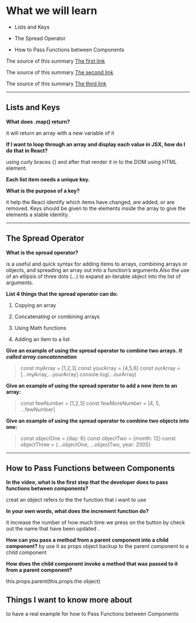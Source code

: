 # What we will learn

- Lists and Keys

- The Spread Operator

- How to Pass Functions between Components

The source of this summary [The first link](https://reactjs.org/docs/lists-and-keys.html)

The source of this summary [The second link](https://medium.com/coding-at-dawn/how-to-use-the-spread-operator-in-javascript-b9e4a8b06fab)

The source of this summary [The third link](https://www.youtube.com/watch?v=c05OL7XbwXU)
______________________________________

## Lists and Keys

**What does .map() return?**

it will return an array with a new variable of it

**If I want to loop through an array and display each value in JSX, how do I do that in React?**

using curly braces {} and after that render it in to the DOM using HTML element.

**Each list item needs a unique key.**

**What is the purpose of a key?**

it help  the React identify which items have changed, are added, or are removed. Keys should be given to the elements inside the array to give the elements a stable identity.

______________________________________

## The Spread Operator

**What is the spread operator?**

is a useful and quick syntax for adding items to arrays, combining arrays or objects, and spreading an array out into a function’s arguments.Also the use of an ellipsis of three dots (…) to expand an iterable object into the list of arguments.

**List 4 things that the spread operator can do:**

1. Copying an array

2. Concatenating or combining arrays

3. Using Math functions

4. Adding an item to a list

**Give an example of using the spread operator to combine two arrays.**
***It called array concatennation***
> const myArray = [1,2,3]
const yourArray = [4,5,6]
const ourArray = [...myArray,...yourArray]
console.log(...ourArray)

 **Give an example of using the spread operator to add a new item to an array:**

 > const fewNumber = [1,2,3]
const fewMoreNumber = [4, 5, ...fewNumber]

**Give an example of using the spread operator to combine two objects into one:**

> const objectOne = {day: 6}
const objectTwo = {month: 12}
const objectThree = {...objectOne, ...objectTwo, year: 2005}

______________________________________

## How to Pass Functions between Components

**In the video, what is the first step that the developer does to pass functions between components?**

creat an object refers to the the function that i want to use

**In your own words, what does the increment function do?**

it increase the number of how much time we press on the button by check out the name that have been updated .

**How can you pass a method from a parent component into a child component?**
by use it as props object backup to the parent component to a child component

**How does the child component invoke a method that was passed to it from a parent component?**

this.props.parent(this.props.the object)

## Things I want to know more about

to have a real example for how to Pass Functions between Components
